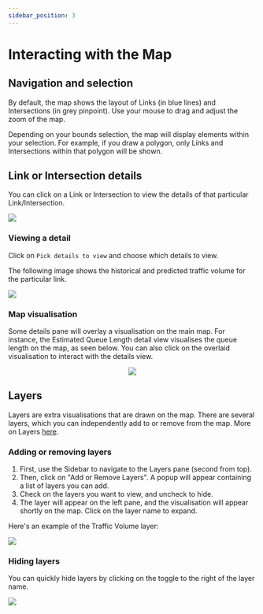 ```yaml
---
sidebar_position: 3
---
```


# Interacting with the Map

## Navigation and selection

By default, the map shows the layout of Links (in blue lines) and Intersections (in grey pinpoint). 
Use your mouse to drag and adjust the zoom of the map.

Depending on your bounds selection, the map will display elements within your selection. For example, if you draw a polygon, only Links and Intersections within that polygon will be shown.


## Link or Intersection details
You can click on a Link or Intersection to view the details of that particular Link/Intersection.

![](/img/getting-started/link-details.png)

### Viewing a detail
Click on `Pick details to view` and choose which details to view. 

The following image shows the historical and predicted traffic volume for the particular link.

![](/img/getting-started/link-details-vol.png)

### Map visualisation

Some details pane will overlay a visualisation on the main map. For instance, the Estimated Queue Length detail view visualises the queue length on the map, as seen below. You can also click on the overlaid visualisation to interact with the details view.

<center>
    <img src="/img/getting-started/queue-length.png" style={{width: "100%", maxWidth: 500}}/>
</center>


## Layers

Layers are extra visualisations that are drawn on the map. There are several layers, which you can independently add to or remove from the map.
More on Layers [here](../category/layers/).

### Adding or removing layers

1. First, use the Sidebar to navigate to the Layers pane (second from top).
2. Then, click on "Add or Remove Layers". A popup will appear containing a list of layers you can add.
3. Check on the layers you want to view, and uncheck to hide.
4. The layer will appear on the left pane, and the visualisation will appear shortly on the map. Click on the layer name to expand.

Here's an example of the Traffic Volume layer:

![](/img/getting-started/vol-layer.png)

### Hiding layers
You can quickly hide layers by clicking on the toggle to the right of the layer name.

![](/img/getting-started/layers-toggle.png)